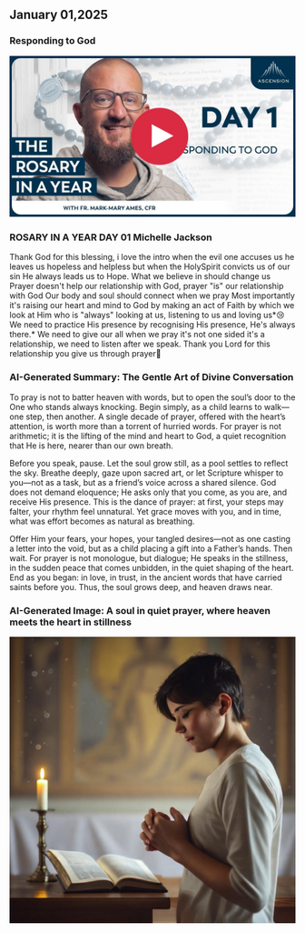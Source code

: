 ## January 01,2025

### Responding to God

[![Responding to God](/January/jpgs/Day001.jpg)](https://youtu.be/PesisPSBosg "Responding to God")

### ROSARY IN A YEAR DAY 01 Michelle Jackson

Thank God for this blessing, i love the intro when the evil one accuses us he leaves us hopeless and helpless but when the HolySpirit convicts us of our sin He always leads us to Hope.
What we believe in should change us
Prayer doesn't help our relationship with God, prayer "is" our relationship with God
Our body and soul should connect when we pray
Most importantly it's raising our heart and mind to God by making an act of Faith by which we look at Him who is "always" looking at us, listening to us and loving us\*😢
We need to practice His presence by recognising His presence, He's always there.\*
We need to give our all when we pray it's not one sided it's a relationship, we need to listen after we speak. Thank you Lord for this relationship you give us through prayer🙏

### AI-Generated Summary: The Gentle Art of Divine Conversation

To pray is not to batter heaven with words, but to open the soul’s door to the One who stands always knocking. Begin simply, as a child learns to walk—one step, then another. A single decade of prayer, offered with the heart’s attention, is worth more than a torrent of hurried words. For prayer is not arithmetic; it is the lifting of the mind and heart to God, a quiet recognition that He is here, nearer than our own breath.

Before you speak, pause. Let the soul grow still, as a pool settles to reflect the sky. Breathe deeply, gaze upon sacred art, or let Scripture whisper to you—not as a task, but as a friend’s voice across a shared silence. God does not demand eloquence; He asks only that you come, as you are, and receive His presence. This is the dance of prayer: at first, your steps may falter, your rhythm feel unnatural. Yet grace moves with you, and in time, what was effort becomes as natural as breathing.

Offer Him your fears, your hopes, your tangled desires—not as one casting a letter into the void, but as a child placing a gift into a Father’s hands. Then wait. For prayer is not monologue, but dialogue; He speaks in the stillness, in the sudden peace that comes unbidden, in the quiet shaping of the heart. End as you began: in love, in trust, in the ancient words that have carried saints before you. Thus, the soul grows deep, and heaven draws near.

### AI-Generated Image: A soul in quiet prayer, where heaven meets the heart in stillness

![AI-Generated Image: A soul in quiet prayer, where heaven meets the heart in stillness](/January/jpgs/Day001Summary.jpg)
